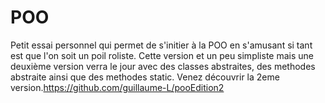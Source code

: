 # POO
Petit essai personnel qui permet de s'initier à la POO en s'amusant si tant est que l'on soit un poil roliste.
Cette version et un peu simpliste mais une deuxième version verra le jour avec des classes abstraites, des methodes abstraite
ainsi que des methodes static.
Venez découvrir la 2eme version.https://github.com/guillaume-L/pooEdition2
